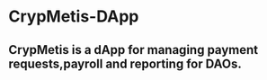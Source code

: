 # CrypMetis-DApp

## CrypMetis is a dApp for managing payment requests,payroll and reporting for DAOs.
